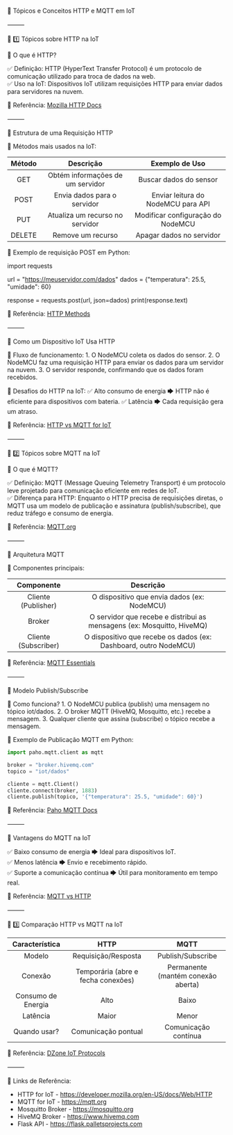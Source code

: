 📌 Tópicos e Conceitos HTTP e MQTT em IoT

⸻

🔹 1️⃣ Tópicos sobre HTTP na IoT

📌 O que é HTTP?

✅ Definição: HTTP (HyperText Transfer Protocol) é um protocolo de comunicação utilizado para troca de dados na web.</br>
✅ Uso na IoT: Dispositivos IoT utilizam requisições HTTP para enviar dados para servidores na nuvem.

📌 Referência: [Mozilla HTTP Docs](https://developer.mozilla.org/en-US/docs/Web/HTTP)

⸻

📌 Estrutura de uma Requisição HTTP

📌 Métodos mais usados na IoT:

| Método |             Descrição            |           Exemplo de Uso           |
|:------:|:--------------------------------:|:----------------------------------:|
| GET    | Obtém informações de um servidor | Buscar dados do sensor             |
| POST   | Envia dados para o servidor      | Enviar leitura do NodeMCU para API |
| PUT    | Atualiza um recurso no servidor  | Modificar configuração do NodeMCU  |
| DELETE | Remove um recurso                | Apagar dados no servidor           |


📌 Exemplo de requisição POST em Python:

import requests

url = "https://meuservidor.com/dados"
dados = {"temperatura": 25.5, "umidade": 60}

response = requests.post(url, json=dados)
print(response.text)

📌 Referência: [HTTP Methods](https://developer.mozilla.org/en-US/docs/Web/HTTP/Reference/Methods)

⸻

📌 Como um Dispositivo IoT Usa HTTP

📌 Fluxo de funcionamento:
	1.	O NodeMCU coleta os dados do sensor.
	2.	O NodeMCU faz uma requisição HTTP para enviar os dados para um servidor na nuvem.
	3.	O servidor responde, confirmando que os dados foram recebidos.

📌 Desafios do HTTP na IoT:
✅ Alto consumo de energia 🡆 HTTP não é eficiente para dispositivos com bateria.
✅ Latência 🡆 Cada requisição gera um atraso.

📌 Referência: [HTTP vs MQTT for IoT](https://www.google.com/url?sa=t&source=web&rct=j&opi=89978449&url=https://www.hivemq.com/blog/mqtt-vs-http-protocols-in-iot-iiot/&ved=2ahUKEwiQzJaxzpiMAxUFqZUCHeanILQQFnoECCQQAQ&usg=AOvVaw2ZY7_hg8ymPcm98hsthnkQ)

⸻

🔹 2️⃣ Tópicos sobre MQTT na IoT

📌 O que é MQTT?

✅ Definição: MQTT (Message Queuing Telemetry Transport) é um protocolo leve projetado para comunicação eficiente em redes de IoT.</br>
✅ Diferença para HTTP: Enquanto o HTTP precisa de requisições diretas, o MQTT usa um modelo de publicação e assinatura (publish/subscribe), que reduz tráfego e consumo de energia.

📌 Referência: [MQTT.org](https://mqtt.org/getting-started/)

⸻

📌 Arquitetura MQTT

📌 Componentes principais:

|      Componente      |                                Descrição                               |
|:--------------------:|:----------------------------------------------------------------------:|
| Cliente (Publisher)  | O dispositivo que envia dados (ex: NodeMCU)                            |
| Broker               | O servidor que recebe e distribui as mensagens (ex: Mosquitto, HiveMQ) |
| Cliente (Subscriber) | O dispositivo que recebe os dados (ex: Dashboard, outro NodeMCU)       |

📌 Referência: [MQTT Essentials](https://mqtt.org/getting-started/)

⸻

📌 Modelo Publish/Subscribe

📌 Como funciona?
	1.	O NodeMCU publica (publish) uma mensagem no tópico iot/dados.
	2.	O broker MQTT (HiveMQ, Mosquitto, etc.) recebe a mensagem.
	3.	Qualquer cliente que assina (subscribe) o tópico recebe a mensagem.

📌 Exemplo de Publicação MQTT em Python:
```python
import paho.mqtt.client as mqtt

broker = "broker.hivemq.com"
topico = "iot/dados"

cliente = mqtt.Client()
cliente.connect(broker, 1883)
cliente.publish(topico, '{"temperatura": 25.5, "umidade": 60}')
```
📌 Referência: [Paho MQTT Docs](https://www.emqx.com/en/blog/how-to-use-mqtt-in-python)

⸻

📌 Vantagens do MQTT na IoT

✅ Baixo consumo de energia 🡆 Ideal para dispositivos IoT.</br>
✅ Menos latência 🡆 Envio e recebimento rápido.</br>
✅ Suporte a comunicação contínua 🡆 Útil para monitoramento em tempo real.

📌 Referência: [MQTT vs HTTP](https://www.hivemq.com/blog/mqtt-vs-http-protocols-in-iot-iiot/%26hl%3Dpt%26sl%3Den%26tl%3Dpt%26client%3Dsrp%26prev%3Dsearch&ved=2ahUKEwjtqaDnzpiMAxXNq5UCHdcgPc8QFnoECBYQAQ&usg=AOvVaw1gZH672yJ0LR9Y6TxqJGgh)

⸻

🔹 3️⃣ Comparação HTTP vs MQTT na IoT

|   Característica   |                HTTP                |                MQTT                |
|:------------------:|:----------------------------------:|:----------------------------------:|
| Modelo             | Requisição/Resposta                | Publish/Subscribe                  |
| Conexão            | Temporária (abre e fecha conexões) | Permanente (mantém conexão aberta) |
| Consumo de Energia | Alto                               | Baixo                              |
| Latência           | Maior                              | Menor                              |
| Quando usar?       | Comunicação pontual                | Comunicação contínua               |

📌 Referência: [DZone IoT Protocols](https://dzone.com/articles/explore-the-complete-guide-to-iot-protocols)

⸻

📌 Links de Referência:
- HTTP for IoT - https://developer.mozilla.org/en-US/docs/Web/HTTP
- MQTT for IoT - https://mqtt.org
- Mosquitto Broker - https://mosquitto.org
- HiveMQ Broker - https://www.hivemq.com
- Flask API - https://flask.palletsprojects.com

